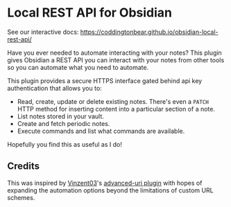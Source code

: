 # Local REST API for Obsidian

See our interactive docs: https://coddingtonbear.github.io/obsidian-local-rest-api/

Have you ever needed to automate interacting with your notes?  This plugin gives Obsidian a REST API you can interact with your notes from other tools so you can automate what you need to automate.

This plugin provides a secure HTTPS interface gated behind api key authentication that allows you to:

- Read, create, update or delete existing notes.  There's even a `PATCH` HTTP method for inserting content into a particular section of a note.
- List notes stored in your vault.
- Create and fetch periodic notes.
- Execute commands and list what commands are available.

Hopefully you find this as useful as I do!

## Credits

This was inspired by [Vinzent03](https://github.com/Vinzent03)'s [advanced-uri plugin](https://github.com/Vinzent03/obsidian-advanced-uri) with hopes of expanding the automation options beyond the limitations of custom URL schemes.
